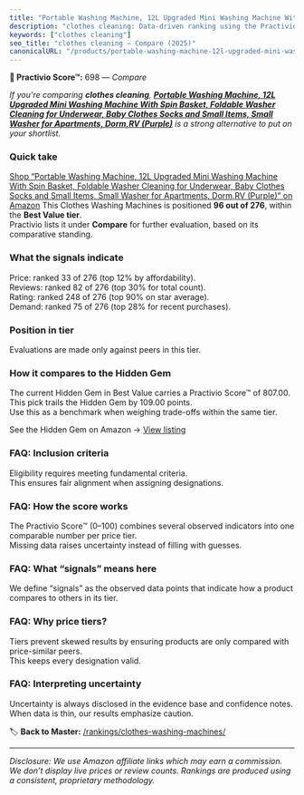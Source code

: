 ```yaml
---
title: "Portable Washing Machine, 12L Upgraded Mini Washing Machine With Spin Basket, Foldable Washer Cleaning for Underwear, Baby Clothes Socks and Small Items, Small Washer for Apartments, Dorm,RV (Purple)"
description: "clothes cleaning: Data-driven ranking using the Practivio Score™. Positioned by quality, value, demand, findability, momentum."
keywords: ["clothes cleaning"]
seo_title: "clothes cleaning — Compare (2025)"
canonicalURL: "/products/portable-washing-machine-12l-upgraded-mini-washing-machine-with-spin-basket-foldable-washer-cleaning-for-underwear-baby-clothes-socks-and-small-items-small-washer-for-apartments-dormrv-purple-B0DKFRWRQL/"
---
```


**🛒 Practivio Score™:** 698 — _Compare_


*If you're comparing **clothes cleaning**, **[Portable Washing Machine, 12L Upgraded Mini Washing Machine With Spin Basket, Foldable Washer Cleaning for Underwear, Baby Clothes Socks and Small Items, Small Washer for Apartments, Dorm,RV (Purple)](https://www.amazon.com/dp/B0DKFRWRQL?tag=practivio-20)** is a strong alternative to put on your shortlist.*
### Quick take
[Shop “Portable Washing Machine, 12L Upgraded Mini Washing Machine With Spin Basket, Foldable Washer Cleaning for Underwear, Baby Clothes Socks and Small Items, Small Washer for Apartments, Dorm,RV (Purple)” on Amazon](https://www.amazon.com/dp/B0DKFRWRQL?tag=practivio-20)
This Clothes Washing Machines is positioned **96 out of 276**, within the **Best Value tier**.  
Practivio lists it under **Compare** for further evaluation, based on its comparative standing.

### What the signals indicate
Price: ranked 33 of 276 (top 12% by affordability).  
Reviews: ranked 82 of 276 (top 30% for total count).  
Rating: ranked 248 of 276 (top 90% on star average).  
Demand: ranked 75 of 276 (top 28% for recent purchases).

### Position in tier
Evaluations are made only against peers in this tier.

### How it compares to the Hidden Gem
The current Hidden Gem in Best Value carries a Practivio Score™ of 807.00.  
This pick trails the Hidden Gem by 109.00 points.  
Use this as a benchmark when weighing trade-offs within the same tier.  

See the Hidden Gem on Amazon → [View listing](https://www.amazon.com/dp/B01N68XF0O?tag=practivio-20)

### FAQ: Inclusion criteria
Eligibility requires meeting fundamental criteria.  
This ensures fair alignment when assigning designations.

### FAQ: How the score works
The Practivio Score™ (0–100) combines several observed indicators into one comparable number per price tier.  
Missing data raises uncertainty instead of filling with guesses.

### FAQ: What “signals” means here
We define “signals” as the observed data points that indicate how a product compares to others in its tier.

### FAQ: Why price tiers?
Tiers prevent skewed results by ensuring products are only compared with price-similar peers.  
This keeps every designation valid.

### FAQ: Interpreting uncertainty
Uncertainty is always disclosed in the evidence base and confidence notes.  
When data is thin, our results emphasize caution.

<!-- Missing template for Compare/CompareWithinPriceClass -->


🏷️ **Back to Master:** [/rankings/clothes-washing-machines/](/rankings/clothes-washing-machines/)

---
_Disclosure: We use Amazon affiliate links which may earn a commission. We don’t display live prices or review counts. Rankings are produced using a consistent, proprietary methodology._
